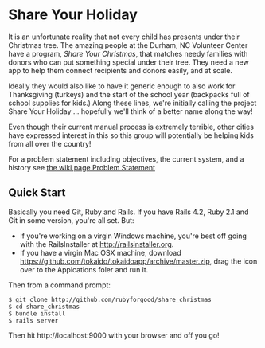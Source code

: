 # Share Your Holiday 

It is an unfortunate reality that not every child has presents under their Christmas tree. 
The amazing people at the Durham, NC Volunteer Center have a program, _Share Your Christmas_, 
that matches needy families with donors who can put something special under their tree. 
They need a new app to help them connect recipients and donors easily, and at scale. 

Ideally they would also like to have it generic enough to also work for Thanksgiving (turkeys) 
and the start of the school year (backpacks full of school supplies for kids.)   Along these lines,
we're initially calling the project Share Your Holiday ... hopefully we'll think of a better name
along the way!   

Even though their current manual process is extremely terrible, other cities have expressed interest 
in this so this group will potentially be helping kids from all over the country!

For a problem statement including objectives, the current system, and a history see 
[the wiki page Problem Statement](https://github.com/rubyforgood/share_christmas/wiki/Problem-Statement)

## Quick Start

Basically you need Git, Ruby and Rails.  If you have Rails 4.2, Ruby 2.1 and Git in some version,
you're all set.  But:

* If you're working on a virgin Windows machine,
you're best off going with the RailsInstaller at http://railsinstaller.org.  
* If you have a virgin Mac OSX machine, download https://github.com/tokaido/tokaidoapp/archive/master.zip,
drag the icon over to the Appications foler and run it.  


 Then from a command prompt:

    $ git clone http://github.com/rubyforgood/share_christmas
    $ cd share_christmas
    $ bundle install
    $ rails server

Then hit http://localhost:9000 with your browser and off you go!  
